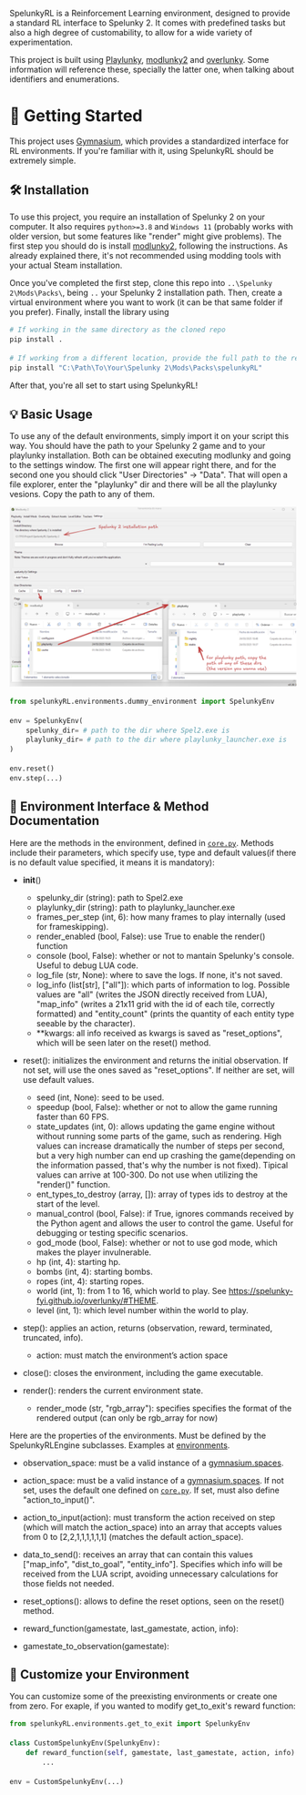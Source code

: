 SpelunkyRL is a Reinforcement Learning environment, designed to provide a standard RL interface to Spelunky 2. It comes with predefined tasks but also a high degree of customability, to allow for a wide variety of experimentation.

This project is built using 
[Playlunky](https://github.com/spelunky-fyi/Playlunky),
[modlunky2](https://github.com/spelunky-fyi/modlunky2) and
[overlunky](https://github.com/spelunky-fyi/overlunky).
Some information will reference these, specially the latter one, when talking about identifiers and enumerations.

# 🚀 Getting Started

This project uses [Gymnasium](https://github.com/Farama-Foundation/Gymnasium), which provides a standardized interface for RL environments. If you're familiar with it, using SpelunkyRL should be extremely simple.

## 🛠️ Installation
To use this project, you require an installation of Spelunky 2 on your computer. It also requires `python>=3.8` and `Windows 11` (probably works with older version, but some features like "render" might give problems).
The first step you should do is install
[modlunky2](https://github.com/spelunky-fyi/modlunky2), following the instructions. As already explained there, it's not recommended using modding tools with your actual Steam installation.

Once you've completed the first step, clone this repo into `..\Spelunky 2\Mods\Packs\`, being `..` your Spelunky 2 installation path.
Then, create a virtual environment where you want to work (it can be that same folder if you prefer). Finally, install the library using
```bash
# If working in the same directory as the cloned repo
pip install .

# If working from a different location, provide the full path to the repo
pip install "C:\Path\To\Your\Spelunky 2\Mods\Packs\spelunkyRL"
```
After that, you're all set to start using SpelunkyRL!

## 💡 Basic Usage

To use any of the default environments, simply import it on your script this way. You should have the path to your Spelunky 2 game and to your playlunky installation. Both can be obtained executing modlunky and going to the settings window. The first one will appear right there, and for the second one you should click "User Directories" -> "Data". That will open a file explorer, enter the "playlunky" dir and there will be all the playlunky vesions. Copy the path to any of them.

![alt text](doc/modlunky2config.png)

```python
from spelunkyRL.environments.dummy_environment import SpelunkyEnv

env = SpelunkyEnv(
    spelunky_dir= # path to the dir where Spel2.exe is
    playlunky_dir= # path to the dir where playlunky_launcher.exe is
)

env.reset()
env.step(...)
```

## 📘 Environment Interface & Method Documentation

Here are the methods in the environment, defined in [`core.py`](./spelunkyRL/engine/core.py). Methods include their parameters, which specify use, type and default values(if there is no default value specified, it means it is mandatory):

- __init__()
    - spelunky_dir (string): path to Spel2.exe
    - playlunky_dir (string): path to playlunky_launcher.exe
    - frames_per_step (int, 6): how many frames to play internally (used for frameskipping).
    - render_enabled (bool, False): use True to enable the render() function
    - console (bool, False): whether or not to mantain Spelunky's console. Useful to debug LUA code.
    - log_file (str, None): where to save the logs. If none, it's not saved.
    - log_info (list[str], ["all"]): which parts of information to log. Possible values are "all" (writes the JSON directly received from LUA), "map_info" (writes a 21x11 grid with the id of each tile, correctly formatted) and "entity_count" (prints the quantity of each entity type seeable by the character).
    - **kwargs: all info received as kwargs is saved as "reset_options", which will be seen later on the reset() method.

- reset(): initializes the environment and returns the initial observation. If not set, will use the ones saved as "reset_options". If neither are set, will use default values.
    - seed (int, None): seed to be used.
    - speedup (bool, False): whether or not to allow the game running faster than 60 FPS.
    - state_updates (int, 0): allows updating the game engine without without running some parts of the game, such as rendering. High values can increase dramatically the number of steps per second, but a very high number can end up crashing the game(depending on the information passed, that's why the number is not fixed). Tipical values can arrive at 100-300. Do not use when utilizing the "render()" function.
    - ent_types_to_destroy (array, []): array of types ids to destroy at the start of the level.
    - manual_control (bool, False): if True, ignores commands received by the Python agent and allows the user to control the game. Useful for debugging or testing specific scenarios.
    - god_mode (bool, False): whether or not to use god mode, which makes the player invulnerable.
    - hp (int, 4): starting hp.
    - bombs (int, 4): starting bombs.
    - ropes (int, 4): starting ropes.
    - world (int, 1): from 1 to 16, which world to play. See https://spelunky-fyi.github.io/overlunky/#THEME.
    - level (int, 1): which level number within the world to play.

- step(): applies an action, returns (observation, reward, terminated, truncated, info).
    - action: must match the environment’s action space

- close(): closes the environment, including the game executable.

- render(): renders the current environment state.
    - render_mode (str, "rgb_array"): specifies specifies the format of the rendered output (can only be rgb_array for now)

Here are the properties of the environments. Must be defined by the SpelunkyRLEngine subclasses. Examples at [environments](./spelunkyRL/environments).

- observation_space: must be a valid instance of a [gymnasium.spaces](https://gymnasium.farama.org/api/spaces/).

- action_space: must be a valid instance of a [gymnasium.spaces](https://gymnasium.farama.org/api/spaces/). If not set, uses the default one defined on [`core.py`](./spelunkyRL/engine/core.py). If set, must also define "action_to_input()".

- action_to_input(action): must transform the action received on step (which will match the action_space) into an array that accepts values from 0 to [2,2,1,1,1,1,1,1] (matches the default action_space).

- data_to_send(): receives an array that can contain this values ["map_info", "dist_to_goal", "entity_info"]. Specifies which info will be received from the LUA script, avoiding unnecessary calculations for those fields not needed.

- reset_options(): allows to define the reset options, seen on the reset() method.

- reward_function(gamestate, last_gamestate, action, info):

- gamestate_to_observation(gamestate):





## 🧪 Customize your Environment

You can customize some of the preexisting environments or create one from zero. For exaple, if you wanted to modify get_to_exit's reward function:

```python
from spelunkyRL.environments.get_to_exit import SpelunkyEnv

class CustomSpelunkyEnv(SpelunkyEnv):
    def reward_function(self, gamestate, last_gamestate, action, info):
        ...

env = CustomSpelunkyEnv(...)
```